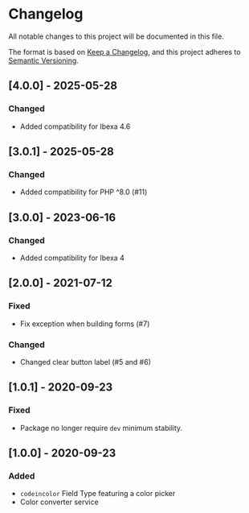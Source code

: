 # Changelog

All notable changes to this project will be documented in this file.

The format is based on [Keep a Changelog](https://keepachangelog.com/en/1.0.0/),
and this project adheres to [Semantic Versioning](https://semver.org/spec/v2.0.0.html).

## [4.0.0] - 2025-05-28

### Changed

- Added compatibility for Ibexa 4.6

## [3.0.1] - 2025-05-28

### Changed

- Added compatibility for PHP ^8.0 (#11)

## [3.0.0] - 2023-06-16

### Changed

- Added compatibility for Ibexa 4

## [2.0.0] - 2021-07-12

### Fixed

- Fix exception when building forms (#7)

### Changed

- Changed clear button label (#5 and #6)

## [1.0.1] - 2020-09-23

### Fixed

- Package no longer require `dev` minimum stability.

## [1.0.0] - 2020-09-23

### Added

- `codeincolor` Field Type featuring a color picker
- Color converter service
